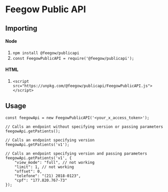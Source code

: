 # Feegow Public API

## Importing

#### Node

1. `npm install @feegow/publicapi`
2. `const FeegowPublicAPI = require('@feegow/publicapi');`

#### HTML

1. `<script src="https://unpkg.com/@feegow/publicapi/FeegowPublicAPI.js"></script>`

## Usage

```
const feegowApi = new FeegowPublicAPI('<your_x_access_token>');

// Calls an endpoint without specifying version or passing parameters
feegowApi.getPatients();

// Calls an endpoint specifying version
feegowApi.getPatients('v1');

// Calls an endpoint specifying version and passing parameters
feegowApi.getPatients('v1', {
    "view_mode": "full", // not working
    "limit": 1, // not working
    "offset": 0,
    "telefone": "(21) 2018-0123",
    "cpf": "177.820.767-73"
});
